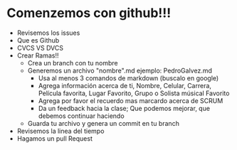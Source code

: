 # Comenzemos con github!!!

  * Revisemos los issues
  * Que es Github
  * CVCS VS DVCS
  * Crear Ramas!!
    * Crea un branch con tu nombre
    * Generemos un archivo "nombre".md ejemplo: PedroGalvez.md
      * Usa al menos 3 comandos de markdown (buscalo en google)
      * Agrega información acerca de ti, Nombre, Celular, Carrera, Película favorita, Lugar Favorito, Grupo o Solista músical Favorito
      * Agrega por favor el recuerdo mas marcardo acerca de SCRUM
      * Da un feedback hacia la clase; Que podemos mejorar, que debemos continuar haciendo
    * Guarda tu archivo y genera un commit en tu branch
  * Revisemos la linea del tiempo
  * Hagamos un pull Request
